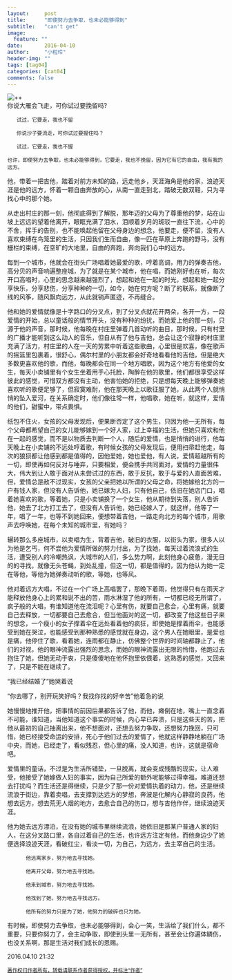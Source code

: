 ```yaml
---
layout:     post
title:      "即使努力去争取，也未必能够得到"
subtitle:   "can't get"
image:
  feature: ""
date:       2016-04-10
author:     "小粒玲"
header-img: ""
tags: [tag04]
categories: [cat04]
comments: false
---
```

 
![++](http://7xtust.com1.z0.glb.clouddn.com/jishi.jpg "maoming")    
  你说大雁会飞走，可你试过要挽留吗?﻿

       试过，它要走，我也不留﻿﻿

       你说沙子要流走，可你试过要握住吗？﻿

       试过，它要走，我也不握﻿﻿

    也许，即使努力去争取，也未必能够得到，它要走，我也不挽留，因为它有它的自由，我有我的远方。﻿

 他，带着一把吉他，踏着对前方未知的路，远走他乡，天涯海角是他的家，浪迹天涯是他的远方，怀着一颗自由奔放的心，从南一直走到北，踏破无数双鞋，只为寻找心中的那个她。﻿﻿

 从走出村庄的那一刻，他彻底得到了解脱，那年迈的父母为了尊重他的梦，站在山坡上远远的望着他离开，眼眶充满了泪水，泪顺着岁月的斑驳一直往下流，心中的不舍，挥手的告别，也不能唤起他留在父母身边的想念，他要走，便不留，没有人喜欢束缚在鸟笼里的生活，只因我们生而自由，像一匹在草原上奔跑的野马，没有栅栏的束缚，在空旷的大地里，自由的奔跑，奔向我们心中的远方。﻿

每到一个城市，他就会在街头广场唱着她最爱的歌，哼着高调，用力的弹奏吉他，高分贝的声音响遍整座城，为了就是在某个城市，他在唱，而她刚好也在听，每次开口高唱时，心里的思念越来越强烈了，想起和她在一起的时光，想起和她一起分享快乐，分享悲伤，分享种种的一切，如今，她在何方呢？断了的联系，就像断了线的风筝，随风飘向远方，从此就销声匿迹，不再缝合。﻿﻿

他和她的爱情就像是十字路口的分叉点，到了分叉点就花开两朵，各开一方，一段爱情的开始，总以童话般的情节开头，没有种种的纷扰，而她爱上他的那一刻，只源于他的声音，那时候，他每晚在村庄里弹着几首动听的曲目，那时候，只有村里的广播才能听到这么动人的音乐，但自从有了他与吉他，总会让这个寂静的村庄里充满了活力，村庄里的人在一天的劳累中听着这些歌曲，心里很是欢喜，像在歌声的摇篮里包裹着，很舒心，偶尔村里的小朋友都会好奇地看看他的吉他，但是绝大多数更喜欢他的歌，而他，每晚都会在同一个地方唱歌，因为这个地方有他爱的女生，每天小卖铺里有个女生坐着用手心托脸，陶醉在他的歌里，他们都很享受这样彼此的感觉，可惜双方都没有主动，他害怕她的拒绝，只是想每天晚上能够弹奏她喜欢听的歌便足够了，但寂寞难耐，他在那天晚上以歌征服了她，从此两个人就悄悄的坠入爱河，在关系确定时，他们像往常一样，他唱歌，她在听，就这样，爱情的他们，甜蜜中，带点畏惧。﻿

纸包不住火，女孩的父母发现后，便果断否定了这个男生，只因为他一无所有，每个父母都希望自己的女儿能够嫁到一个好人家，过上幸福的生活，但她只喜欢和他在一起的感觉，而不是以物质去判断一个人，随后的爱情，也是悄悄的进行，他每天晚上在小卖铺的不远处哼着歌，有时候女孩的父母发现后，便用扫帚赶他走，每次的狼狈都让他感到都是值得的，因他爱她，她也爱他，有人说，爱情超越所有的一切，即使再如何反对与唾弃，只要相爱，便会携手共同面对，爱情的力量很伟大，伟大到让人敢于面对从未尝试过的东西，敢于反抗，敢于与爱的人直面苦难，但，爱情总是敌不过现实，女孩的父亲把她以所谓的父母之命，将她嫁给北方的一户有钱人家，但没有人告诉他，她已嫁为人妇，只有他自己，依旧在她店门口，唱着她喜欢的歌，等着她，只是小卖铺换了一个女生，他从期待到失落，别人告诉他，她去了北方打工去了，但没有人告诉他，她已经嫁人了，就这样，他等了一年，唱了一年，也等不到她回来，便想带着吉他，一路走向北方的每个城市，用歌声去呼唤她，在每个未知的城市里，有她吗？﻿﻿

辗转那么多座城市，以卖唱为生，背着吉他，破旧的衣服，以街头为家，很多人以为他是乞丐，何不尝他为爱情所做的努力付出，为了找她，每天过着流浪式的生活，遭受别人的冷嘲热讽，大城市的人们，多么势力啊，此刻他身心疲惫，漫无目的的寻找，就像无头苍蝇，到处乱撞，但这一切，都是值得的，因为他认为她一定在等他，等他为她弹奏动听的歌，等她，也等风。﻿

他对着远方大唱，不过在一个广场上高唱罢了，那晚下着雨，他觉得只有在雨天才能释放他身心上的累和说不出的苦，雨水淋湿了他的所有，一切都已经无所谓了，疯子般的大唱，有谁知道他在流泪呢？心里有伤，就要自己愈合，心里有痛，就要自己去释放，一切都要自己去愈合，但当他面对的这一切，都改变了他这些日子来的想念，一个瘦小的女子撑着伞在远处看着他的疯狂，即使她是撑着雨伞，也能感受到她在哭泣，也能感受到那种熟悉的感觉就在身边，这个男人在她眼里，是爱也是痛，他停住了歌，看着她，连雨都在静止，仿佛整个世界的时间轴都静止了，他们的对视，他的眼神流露出强烈的思念，而她的眼神流露出无限的怜惜，他跑过去抱住了她，但她无动于衷，只是傻傻地在他怀抱里依偎着，这熟悉的感觉，又回来了，只是不能在继续了。﻿﻿

“我已经结婚了”她哭着说﻿

“你去哪了，别开玩笑好吗？我找你找的好辛苦”他着急的说﻿﻿

她慢慢地推开他，把事情的前因后果都告诉了他，而他，瘫倒在地，嘴上一直念着不可能，谁知道，当他知道这个事实的时候，内心早已奔溃，只是这些天的苦，把他从最初的自己抽离出来，他不想面对，还想去努力争取，还想努力挽回，只可惜，她已经接受命运的安排，死心于他们过去的爱情了，他就这样静静地躺在广场中央，而她，已经走了，看似残忍，但心里的痛，没人知道，也许，这就是宿命吧。﻿

爱情里的童话，不过是为生活所铺垫，一旦脱离，就会变成残酷的现实，让人难受，他接受了她嫁做人妇的事实，因为自己所爱的额外呢能够过得幸福，难道还想去打扰吗？而生活还是得继续，只是少了那一份对爱情执着的动力，他，还是继续流浪于街边，靠着卖唱，去支撑到达远方的梦想，奔波是化解内心静寂的良药，他想去远方，想去荒无人烟的地方，去愈合自己的伤口，想与吉他作伴，继续浪迹天涯。﻿﻿

他为她去远方漂泊，在没有她的城市里继续流浪，她依旧是那某户普通人家的妇人，在这分叉路口里，各自过着自己的生活，也许远方注定有他，而他身边少了她便选择浪迹天涯，看破红尘，看淡一切，为自己，为远方，去主宰自己的生活。﻿

          他远离家乡，努力地去寻找她。﻿﻿

          他离开父母，努力地去寻找她。﻿

          他来到城市，努力地去寻找她。﻿﻿

          他找到了她，努力地去寻找远方。﻿

          他所有的努力只是为了她，他努力的破碎也只为她。﻿﻿

有时候，即使努力去争取，也未必能够得到，会心一笑，生活给了我们什么，都不重要，只要你努力了，会主动争取，即使到头里一无所有，甚至会让你遍体鳞伤，也没关系啊，那是生活对我们成长的恩赐。


<p>2016.04.10 21:32</p>
<small><a href="http://www.jianshu.com/p/dab76d54f702">著作权归作者所有，转载请联系作者获得授权，并标注“作者”</a></small>
